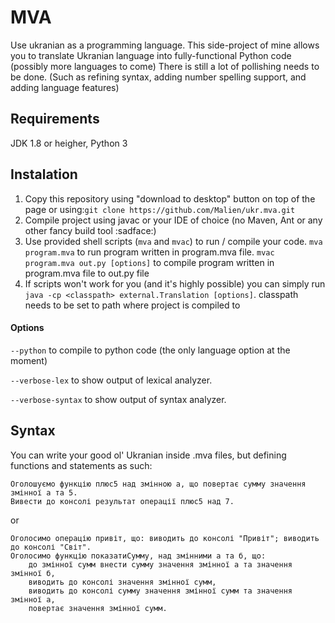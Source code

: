 # MVA
Use ukranian as a programming language. This side-project of mine allows you to translate Ukranian language into fully-functional Python code (possibly more languages to come)
There is still a lot of pollishing needs to be done. (Such as refining syntax, adding number spelling support, and adding language features)
## Requirements
JDK 1.8 or heigher, Python 3
## Instalation
1. Copy this repository using "download to desktop" button on top of the page or using:`git clone https://github.com/Malien/ukr.mva.git`
2. Compile project using javac or your IDE of choice (no Maven, Ant or any other fancy build tool :sadface:)
3. Use provided shell scripts (`mva` and `mvac`) to run / compile your code.
`mva program.mva` to run program written in program.mva file.
`mvac program.mva out.py [options]` to compile program written in program.mva file to out.py file
4. If scripts won't work for you (and it's highly possible) you can simply run `java -cp <classpath> external.Translation [options]`. classpath needs to be set to path where project is compiled to

#### Options
  `--python` to compile to python code (the only language option at the moment)
  
  `--verbose-lex` to show output of lexical analyzer.
  
  `--verbose-syntax` to show output of syntax analyzer.
 ## Syntax
 You can write your good ol' Ukranian inside .mva files, but defining functions and statements as such:
 
 ```
 Оголошуємо функцію плюс5 над змінною а, що повертає сумму значення змінної а та 5.
 Вивести до консолі результат операції плюс5 над 7.
 ```
 or
 ```
 Оголосимо операцію привіт, що: виводить до консолі "Привіт"; виводить до консолі "Світ".
 Оголосимо функцію показатиСумму, над змінними а та б, що: 
     до змінної сумм внести сумму значення змінної а та значення змінної б, 
     виводить до консолі значення змінної сумм,
     виводить до консолі сумму значення змінної сумм та значення змінної а,
     повертає значення змінної сумм.
 ```
